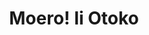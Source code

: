 --- 
title: "Moero! Ii Otoko"
publishdate: "2019-5-31T16:48:46+02:00"
src: "https://365manga.net/manga/moero-ii-otoko"
image: "https://data.365manga.net/images/thumbnails/19153-moero-ii-otoko.jpg"
description: "From Nakama: Handsome, good at sports and academics, the archery club leader, Inui has a secret. He is lovers with a kouhai named Koumo Chiharu (M). Not only that, but Chiharu is a splitting image of the 'Magical Girl Mamirin' from Inui's favourite anime. And underneath the seriousness and reputation, Inui is actually an otaku. One day Inui wisened up. Chiharu's existence has had more and more of an impact…"
---